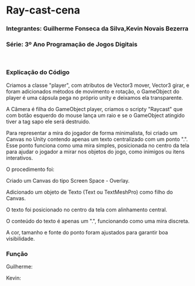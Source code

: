 # Ray-cast-cena

<h3>Integrantes: Guilherme Fonseca da Silva,Kevin Novais Bezerra</h3>

<h3>Série: 3º Ano Programação de Jogos Digitais</h3>
<br>
<h3>Explicação do Código</h3>
Criamos a classe "player", com atributos de Vector3  mover, Vector3 girar, e foram adicionados métodos de movimento e rotação, o GameObject do player é uma cápsula pega no próprio unity e deixamos ela transparente.


A Câmera é filha do GameObject player, criamos o scripty "Raycast" que com botão esquerdo do mouse lança um raio e se o GameObject atingido tiver a tag sapo ele será destruido.


Para representar a mira do jogador de forma minimalista, foi criado um Canvas no Unity contendo apenas um texto centralizado com um ponto ".". Esse ponto funciona como uma mira simples, posicionada no centro da tela para ajudar o jogador a mirar nos objetos do jogo, como inimigos ou itens interativos.

O procedimento foi:

Criado um Canvas do tipo Screen Space - Overlay.

Adicionado um objeto de Texto (Text ou TextMeshPro) como filho do Canvas.

O texto foi posicionado no centro da tela com alinhamento central.

O conteúdo do texto é apenas um ".", funcionando como uma mira discreta.

A cor, tamanho e fonte do ponto foram ajustados para garantir boa visibilidade.

<h3>Função</h3>

Guilherme:

Kevin:
